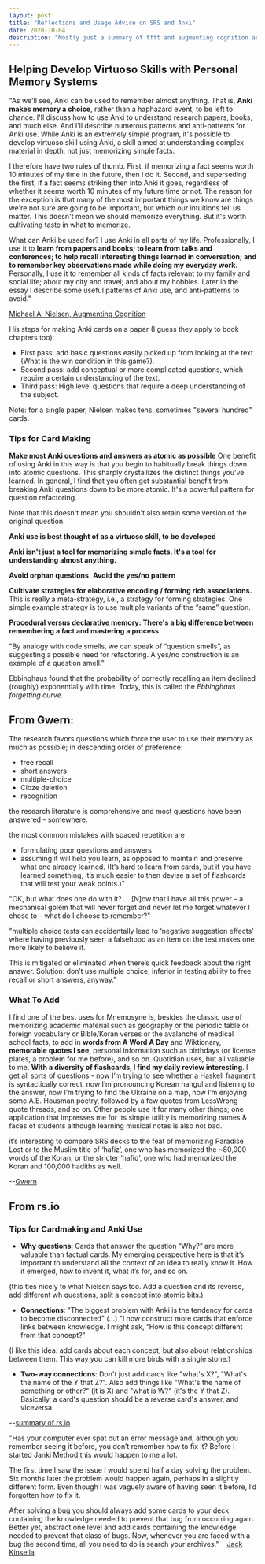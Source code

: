 ```yaml
---
layout: post
title: "Reflections and Usage Advice on SRS and Anki"
date: 2020-10-04
description: "Mostly just a summary of tfft and augmenting cognition articles."
---
```

## Helping Develop Virtuoso Skills with Personal Memory Systems
"As we'll see, Anki can be used to remember almost anything. That is, **Anki makes memory a choice**, rather than a haphazard event, to be left to chance. I'll discuss how to use Anki to understand research papers, books, and much else. And I'll describe numerous patterns and anti-patterns for Anki use. While Anki is an extremely simple program, it's possible to develop virtuoso skill using Anki, a skill aimed at understanding complex material in depth, not just memorizing simple facts.

I therefore have two rules of thumb. First, if memorizing a fact seems worth 10 minutes of my time in the future, then I do it. Second, and superseding the first, if a fact seems striking then into Anki it goes, regardless of whether it seems worth 10 minutes of my future time or not. The reason for the exception is that many of the most important things we know are things we're not sure are going to be important, but which our intuitions tell us matter. This doesn't mean we should memorize everything. But it's worth cultivating taste in what to memorize.

What can Anki be used for? I use Anki in all parts of my life. Professionally, I use it to **learn from papers and books; to learn from talks and conferences; to help recall interesting things learned in conversation; and to remember key observations made while doing my everyday work.** Personally, I use it to remember all kinds of facts relevant to my family and social life; about my city and travel; and about my hobbies. Later in the essay I describe some useful patterns of Anki use, and anti-patterns to avoid."

[Michael A. Nielsen, Augmenting Cognition](http://augmentingcognition.com)

His steps for making Anki cards on a paper (I guess they apply to book chapters too):
- First pass: add basic questions easily picked up from looking at the text (What is the win condition in this game?).
- Second pass: add conceptual or more complicated questions, which require a certain understanding of the text.
- Third pass: High level questions that require a deep understanding of the subject.

Note: for a single paper, Nielsen makes tens, sometimes "several hundred" cards.

### Tips for Card Making
**Make most Anki questions and answers as atomic as possible**
One benefit of using Anki in this way is that you begin to habitually break things down into atomic questions. This sharply crystallizes the distinct things you've learned. In general, I find that you often get substantial benefit from breaking Anki questions down to be more atomic. It's a powerful pattern for question refactoring.

Note that this doesn't mean you shouldn't also retain some version of the original question.

**Anki use is best thought of as a virtuoso skill, to be developed**

**Anki isn't just a tool for memorizing simple facts. It's a tool for understanding almost anything.**

**Avoid orphan questions.**
**Avoid the yes/no pattern**

**Cultivate strategies for elaborative encoding / forming rich associations.** This is really a meta-strategy, i.e., a strategy for forming strategies. One simple example strategy is to use multiple variants of the “same” question.

**Procedural versus declarative memory: There's a big difference between remembering a fact and mastering a process.**

"By analogy with code smells, we can speak of “question smells”, as suggesting a possible need for refactoring. A yes/no construction is an example of a question smell."

Ebbinghaus found that the probability of correctly recalling an item declined (roughly) exponentially with time. Today, this is called the *Ebbinghaus forgetting curve*.

## From Gwern:

The research favors questions which force the user to use their memory as much as possible; in descending order of preference:

- free recall
- short answers
- multiple-choice
- Cloze deletion
- recognition

the research literature is comprehensive and most questions have been answered - somewhere.

the most common mistakes with spaced repetition are

- formulating poor questions and answers
- assuming it will help you learn, as opposed to maintain and preserve what one already learned. (It’s hard to learn from cards, but if you have learned something, it’s much easier to then devise a set of flashcards that will test your weak points.)"

"OK, but what does one do with it? … [N]ow that I have all this power – a mechanical golem that will never forget and never let me forget whatever I chose to – what do I choose to remember?" 

"multiple choice tests can accidentally lead to ‘negative suggestion effects’ where having previously seen a falsehood as an item on the test makes one more likely to believe it.

This is mitigated or eliminated when there’s quick feedback about the right answer. Solution: don’t use multiple choice; inferior in testing ability to free recall or short answers, anyway."

### What To Add

I find one of the best uses for Mnemosyne is, besides the classic use of memorizing academic material such as geography or the periodic table or foreign vocabulary or Bible/Koran verses or the avalanche of medical school facts, to add in **words from A Word A Day** and Wiktionary, **memorable quotes I see**, personal information such as birthdays (or license plates, a problem for me before), and so on. Quotidian uses, but all valuable to me. **With a diversity of flashcards, I find my daily review interesting**. I get all sorts of questions - now I’m trying to see whether a Haskell fragment is syntactically correct, now I’m pronouncing Korean hangul and listening to the answer, now I’m trying to find the Ukraine on a map, now I’m enjoying some A.E. Housman poetry, followed by a few quotes from LessWrong quote threads, and so on. Other people use it for many other things; one application that impresses me for its simple utility is memorizing names & faces of students although learning musical notes is also not bad.

it’s interesting to compare SRS decks to the feat of memorizing Paradise Lost or to the Muslim title of ‘hafiz’, one who has memorized the ~80,000 words of the Koran, or the stricter ‘hafid’, one who had memorized the Koran and 100,000 hadiths as well.

--[Gwern](https://www.gwern.net/Spaced-repetition)

## From rs.io

### Tips for Cardmaking and Anki Use

- **Why questions**: Cards that answer the question “Why?” are more valuable than factual cards. My emerging perspective here is that it’s important to understand all the context of an idea to really know it. How it emerged, how to invent it, what it’s for, and so on.

(this ties nicely to what Nielsen says too. Add a question and its reverse, add different wh questions, split a concept into atomic bits.)

- **Connections**: "The biggest problem with Anki is the tendency for cards to become disconnected" (...) "I now construct more cards that enforce links between knowledge. I might ask, “How is this concept different from that concept?"

(I like this idea: add cards about each concept, but also about relationships between them. This way you can kill more birds with a single stone.)

- **Two-way connections**: Don't just add cards like "what's X?", "What's the name of the Y that Z?". Also add things like "What's the name of something or other?" (it is X) and "what is W?" (it's the Y that Z). Basically, a card's question should be a reverse card's answer, and viceversa.


--[summary of rs.io](https://rs.io/anki-tips/)

"Has your computer ever spat out an error message and, although you remember seeing it before, you don’t remember how to fix it? Before I started Janki Method this would happen to me a lot.

The first time I saw the issue I would spend half a day solving the problem. Six months later the problem would happen again, perhaps in a slightly different form. Even though I was vaguely aware of having seen it before, I’d forgotten how to fix it.

After solving a bug you should always add some cards to your deck containing the knowledge needed to prevent that bug from occurring again. Better yet, abstract one level and add cards containing the knowledge needed to prevent that class of bugs. Now, whenever you are faced with a bug the second time, all you need to do is search your archives."
--[Jack Kinsella](https://www.gwern.net/docs/www/www.jackkinsella.ie/7f766c2f8b533e44f5a9ff02ea44573c3132557a.html)
